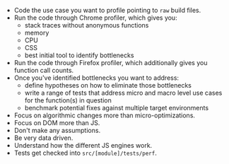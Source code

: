 * Code the use case you want to profile pointing to `raw` build files.
* Run the code through Chrome profiler, which gives you:
   * stack traces without anonymous functions
   * memory
   * CPU
   * CSS
   * best initial tool to identify bottlenecks
* Run the code through Firefox profiler, which additionally gives you function call counts.
* Once you've identified bottlenecks you want to address:
   * define hypotheses on how to eliminate those bottlenecks
   * write a range of tests that address micro and macro level use cases for the function(s) in question
   * benchmark potential fixes against multiple target environments
* Focus on algorithmic changes more than micro-optimizations.
* Focus on DOM more than JS.
* Don't make any assumptions.
* Be very data driven.
* Understand how the different JS engines work.
* Tests get checked into `src/[module]/tests/perf`.




